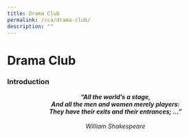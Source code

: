 ```yaml
---
title: Drama Club
permalink: /cca/drama-club/
description: ""
---
```

# Drama Club
### Introduction

<p style="text-align: center;"><i><b>“All the world’s a stage,<br>
And all the men and women merely players:  <br>
They have their exits and their entrances; …” </b><br><br>
William Shakespeare</i></p>